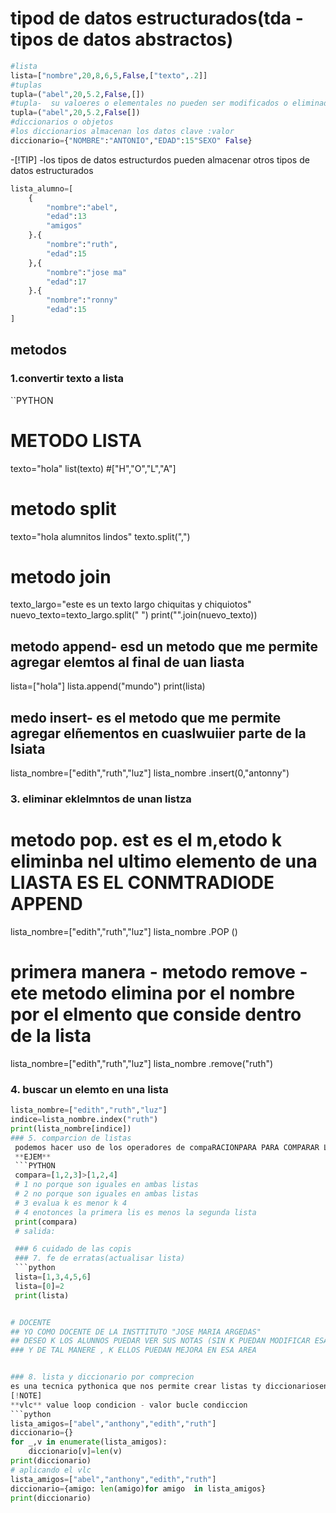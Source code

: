 # tipod de datos estructurados(tda - tipos de datos abstractos)
```python
#lista
lista=["nombre",20,8,6,5,False,["texto",.2]]
#tuplas
tupla=("abel",20,5.2,False,[])
#tupla-  su valoeres o elementales no pueden ser modificados o eliminados
tupla=("abel",20,5.2,False[]) 
#diccionarios o objetos
#los diccionarios almacenan los datos clave :valor
diccionario={"NOMBRE":"ANTONIO","EDAD":15"SEXO" False}
```
-[!TIP]
-los tipos de datos estructurdos pueden almacenar otros tipos de datos estructurados 
```python
lista_alumno=[
    {
        "nombre":"abel",
        "edad":13
        "amigos"
    }.{
        "nombre":"ruth",
        "edad":15
    },{
        "nombre":"jose ma"
        "edad":17
    }.{
        "nombre":"ronny"
        "edad":15      
]
```
## metodos
### 1.convertir texto a lista 
``PYTHON
# METODO LISTA
texto="hola"
list(texto)
#["H","O","L","A"]

# metodo split
texto="hola alumnitos lindos"
texto.split(",")
# metodo join
texto_largo="este es un texto largo chiquitas y chiquiotos"
nuevo_texto=texto_largo.split(" ")
print("".join(nuevo_texto))
## metodo append- esd un metodo que me permite agregar elemtos al final de uan liasta 
lista=["hola"]
lista.append("mundo")
print(lista)
## medo insert- es el metodo que  me permite agregar elñementos en cuaslwuiier parte de la lsiata 
lista_nombre=["edith","ruth","luz"]
lista_nombre .insert(0,"antonny")
### 3. eliminar eklelmntos de unan listza
# metodo pop. est es el m,etodo k eliminba nel ultimo elemento de una LIASTA ES EL CONMTRADIODE APPEND
lista_nombre=["edith","ruth","luz"]
lista_nombre .POP ()
# primera manera - metodo remove - ete metodo elimina por el nombre  por el elmento que conside dentro de la lista 
lista_nombre=["edith","ruth","luz"]
lista_nombre .remove("ruth")
### 4. buscar un elemto en una lista
```python
lista_nombre=["edith","ruth","luz"]
indice=lista_nombre.index("ruth")
print(lista_nombre[indice])
### 5. comparcion de listas
 podemos hacer uso de los operadores de compaRACIONPARA PARA COMPARAR LISTAS 
 **EJEM**
 ```PYTHON
 compara=[1,2,3]>[1,2,4]
 # 1 no porque son iguales en ambas listas 
 # 2 no porque son iguales en ambas listas
 # 3 evalua k es menor k 4
 # 4 enotonces la primera lis es menos la segunda lista 
 print(compara)
 # salida:

 ### 6 cuidado de las copis 
 ### 7. fe de erratas(actualisar lista)
 ```python
 lista=[1,3,4,5,6]
 lista=[0]=2
 print(lista)


# DOCENTE 
## YO COMO DOCENTE DE LA INSTTITUTO "JOSE MARIA ARGEDAS"
## DESEO K LOS ALUNNOS PUEDAR VER SUS NOTAS (SIN K PUEDAN MODIFICAR ESA NOTA) 
### Y DE TAL MANERE , K ELLOS PUEDAN MEJORA EN ESA AREA 


### 8. lista y diccionario por comprecion 
es una tecnica pythonica que nos permite crear listas ty diccionariosen una solo linia combinado bucles y diccionarios
[!NOTE]
**vlc** value loop condicion - valor bucle condiccion 
```python 
lista_amigos=["abel","anthony","edith","ruth"]
diccionario={}
for _,v in enumerate(lista_amigos):
    diccionario[v]=len(v)
print(diccionario)
# aplicando el vlc 
lista_amigos=["abel","anthony","edith","ruth"]
diccionario={amigo: len(amigo)for amigo  in lista_amigos}
print(diccionario)
